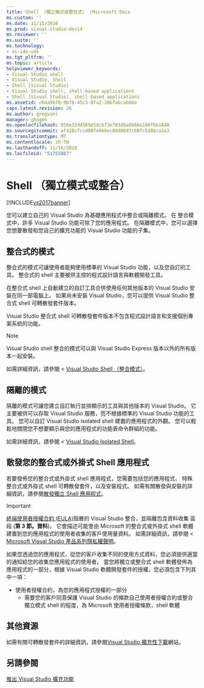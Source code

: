 ```yaml
---
title: Shell （獨立模式或整合式） |Microsoft Docs
ms.custom: ''
ms.date: 11/15/2016
ms.prod: visual-studio-dev14
ms.reviewer: ''
ms.suite: ''
ms.technology:
- vs-ide-sdk
ms.tgt_pltfrm: ''
ms.topic: article
helpviewer_keywords:
- Visual Studio shell
- Visual Studio, Shell
- Shell [Visual Studio]
- Visual Studio shell, shell-based applications
- Shell [Visual Studio], shell-based applications
ms.assetid: c64a9bf0-9bf8-45c3-8fa2-306fa6cab66a
caps.latest.revision: 26
ms.author: gregvanl
manager: ghogen
ms.openlocfilehash: 856e32d4569e5dcb73e783d0a6b66e186fbb1848
ms.sourcegitcommit: af428c7ccd007e668ec0dd8697c88fc5d8bca1e2
ms.translationtype: MT
ms.contentlocale: zh-TW
ms.lasthandoff: 11/16/2018
ms.locfileid: "51755887"
---
```

# <a name="shell-isolated-or-integrated"></a>Shell （獨立模式或整合）
[!INCLUDE[vs2017banner](../includes/vs2017banner.md)]

您可以建立自己的 Visual Studio 為基礎應用程式中整合或隔離模式。 在 整合模式中，許多 Visual Studio 功能可除了您的應用程式。 在隔離模式中，您可以選擇您想要散發和您自己的擴充功能的 Visual Studio 功能的子集。  
  
## <a name="integrated-mode"></a>整合式的模式  
 整合式的模式可讓使用者能夠使用標準的 Visual Studio 功能，以及您自訂的工具。 整合式的 shell 主要被供主控的程式設計語言與軟體開發工具。  
  
 在整合式 shell 上自動建立的自訂工具合併使用任何其他版本的 Visual Studio 安裝在同一部電腦上。 如果尚未安裝 Visual Studio，您可以提供 Visual Studio 整合式 shell 可轉散發套件版本。  
  
 Visual Studio 整合式 shell 可轉散發套件版本不包含程式設計語言和支援個別專案系統的功能。  
  
> [!NOTE]
>  Visual Studio shell 整合的模式可以與 Visual Studio Express 版本以外的所有版本一起安裝。  
  
 如需詳細資訊，請參閱 < [Visual Studio Shell （整合模式）](../extensibility/visual-studio-shell-integrated.md)。  
  
## <a name="isolated-mode"></a>隔離的模式  
 隔離的模式可讓您建立自訂執行並排顯示的工具與其他版本的 Visual Studio。 它主要被供可以存取 Visual Studio 服務，而不根據標準的 Visual Studio 功能的工具。 您可以自訂 Visual Studio isolated shell 建置的應用程式的外觀。 您可以輕鬆地關閉您不想要顯示與您的應用程式的功能表命令群組的功能。  
  
 如需詳細資訊，請參閱 < [Visual Studio Isolated Shell](../extensibility/visual-studio-isolated-shell.md)。  
  
## <a name="distributing-your-integrated-or-isolated-shell-application"></a>散發您的整合式或外掛式 Shell 應用程式  
 若要發佈您的整合式或外掛式 shell 應用程式，您需要包括您的應用程式、 特殊整合式或外掛式 shell 可轉散發套件，以及安裝程式。 如需有關散發與安裝的詳細資訊，請參閱[散發獨立 Shell 應用程式](../extensibility/distributing-isolated-shell-applications.md)。  
  
> [!IMPORTANT]
>  [終端使用者授權合約 (EULA)](https://www.visualstudio.com/en-us/support/legal/mt171552)殼層的 Visual Studio 整合，並隔離包含資料收集 區段 (**第 3 節。資料**)。  它會描述可能會由 Microsoft 的整合式或外掛式 shell 軟體建置到您的應用程式的使用者收集的客戶使用量資料。 如需詳細資訊，請參閱 < [Microsoft Visual Studio 產品系列隱私權聲明](https://www.visualstudio.com/en-us/dn948229)。  
> 
>  如果您透過您的應用程式，從您的客戶收集不同的使用方式資料，您必須提供適當的通知給您的收集您應用程式的使用者。  當您將獨立或整合式 shell 軟體發佈為應用程式的一部分，根據 Visual Studio 軟體開發套件的授權，您必須包含下列其中一項：  
> 
> - 使用者授權合約，為您的應用程式授權的一部分  
>   -   需要您的客戶同意保護 Visual Studio 的條款自己使用者授權合約或整合獨立模式 shell 的程度，為 Microsoft 使用者授權條款，shell 軟體  
  
## <a name="additional-resources"></a>其他資源  
 如需有關可轉散發套件的詳細資訊，請參閱[Visual Studio 擴充性下載](http://go.microsoft.com/fwlink/?LinkID=119298)網站。  
  
## <a name="see-also"></a>另請參閱  
 [推出 Visual Studio 擴充功能](../extensibility/shipping-visual-studio-extensions.md)

